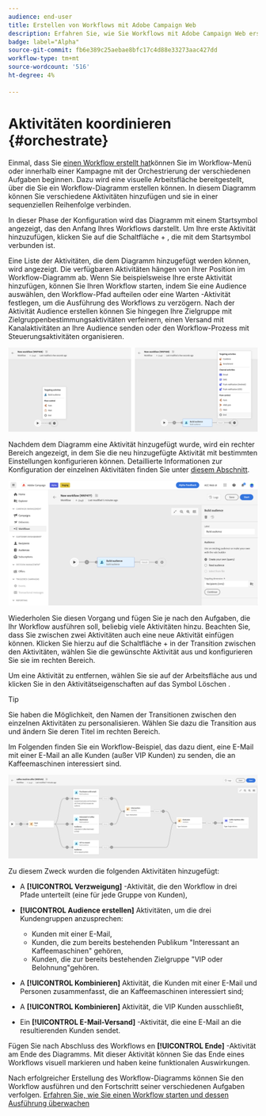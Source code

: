 ```yaml
---
audience: end-user
title: Erstellen von Workflows mit Adobe Campaign Web
description: Erfahren Sie, wie Sie Workflows mit Adobe Campaign Web erstellen
badge: label="Alpha"
source-git-commit: fb6e389c25aebae8bfc17c4d88e33273aac427dd
workflow-type: tm+mt
source-wordcount: '516'
ht-degree: 4%

---
```



# Aktivitäten koordinieren {#orchestrate}

Einmal, dass Sie [einen Workflow erstellt hat](create-workflow.md)können Sie im Workflow-Menü oder innerhalb einer Kampagne mit der Orchestrierung der verschiedenen Aufgaben beginnen. Dazu wird eine visuelle Arbeitsfläche bereitgestellt, über die Sie ein Workflow-Diagramm erstellen können. In diesem Diagramm können Sie verschiedene Aktivitäten hinzufügen und sie in einer sequenziellen Reihenfolge verbinden.

In dieser Phase der Konfiguration wird das Diagramm mit einem Startsymbol angezeigt, das den Anfang Ihres Workflows darstellt. Um Ihre erste Aktivität hinzuzufügen, klicken Sie auf die Schaltfläche + , die mit dem Startsymbol verbunden ist.

Eine Liste der Aktivitäten, die dem Diagramm hinzugefügt werden können, wird angezeigt. Die verfügbaren Aktivitäten hängen von Ihrer Position im Workflow-Diagramm ab. Wenn Sie beispielsweise Ihre erste Aktivität hinzufügen, können Sie Ihren Workflow starten, indem Sie eine Audience auswählen, den Workflow-Pfad aufteilen oder eine Warten -Aktivität festlegen, um die Ausführung des Workflows zu verzögern. Nach der Aktivität Audience erstellen können Sie hingegen Ihre Zielgruppe mit Zielgruppenbestimmungsaktivitäten verfeinern, einen Versand mit Kanalaktivitäten an Ihre Audience senden oder den Workflow-Prozess mit Steuerungsaktivitäten organisieren.

![](assets/workflow-start.png)

Nachdem dem Diagramm eine Aktivität hinzugefügt wurde, wird ein rechter Bereich angezeigt, in dem Sie die neu hinzugefügte Aktivität mit bestimmten Einstellungen konfigurieren können. Detaillierte Informationen zur Konfiguration der einzelnen Aktivitäten finden Sie unter [diesem Abschnitt](activities/about-activities.md).

![](assets/workflow-configure-activities.png)

Wiederholen Sie diesen Vorgang und fügen Sie je nach den Aufgaben, die Ihr Workflow ausführen soll, beliebig viele Aktivitäten hinzu. Beachten Sie, dass Sie zwischen zwei Aktivitäten auch eine neue Aktivität einfügen können. Klicken Sie hierzu auf die Schaltfläche + in der Transition zwischen den Aktivitäten, wählen Sie die gewünschte Aktivität aus und konfigurieren Sie sie im rechten Bereich.

Um eine Aktivität zu entfernen, wählen Sie sie auf der Arbeitsfläche aus und klicken Sie in den Aktivitätseigenschaften auf das Symbol Löschen .

>[!TIP]
>
>Sie haben die Möglichkeit, den Namen der Transitionen zwischen den einzelnen Aktivitäten zu personalisieren. Wählen Sie dazu die Transition aus und ändern Sie deren Titel im rechten Bereich.

Im Folgenden finden Sie ein Workflow-Beispiel, das dazu dient, eine E-Mail mit einer E-Mail an alle Kunden (außer VIP Kunden) zu senden, die an Kaffeemaschinen interessiert sind.

![](assets/workflow-example.png)

Zu diesem Zweck wurden die folgenden Aktivitäten hinzugefügt:

* A **[!UICONTROL Verzweigung]** -Aktivität, die den Workflow in drei Pfade unterteilt (eine für jede Gruppe von Kunden),
* **[!UICONTROL Audience erstellen]** Aktivitäten, um die drei Kundengruppen anzusprechen:

   * Kunden mit einer E-Mail,
   * Kunden, die zum bereits bestehenden Publikum &quot;Interessant an Kaffeemaschinen&quot; gehören,
   * Kunden, die zur bereits bestehenden Zielgruppe &quot;VIP oder Belohnung&quot;gehören.

* A **[!UICONTROL Kombinieren]** Aktivität, die Kunden mit einer E-Mail und Personen zusammenfasst, die an Kaffeemaschinen interessiert sind;
* A **[!UICONTROL Kombinieren]** Aktivität, die VIP Kunden ausschließt,
* Ein **[!UICONTROL E-Mail-Versand]** -Aktivität, die eine E-Mail an die resultierenden Kunden sendet.

Fügen Sie nach Abschluss des Workflows en **[!UICONTROL Ende]** -Aktivität am Ende des Diagramms. Mit dieser Aktivität können Sie das Ende eines Workflows visuell markieren und haben keine funktionalen Auswirkungen.

Nach erfolgreicher Erstellung des Workflow-Diagramms können Sie den Workflow ausführen und den Fortschritt seiner verschiedenen Aufgaben verfolgen. [Erfahren Sie, wie Sie einen Workflow starten und dessen Ausführung überwachen](start-monitor-workflows.md)
